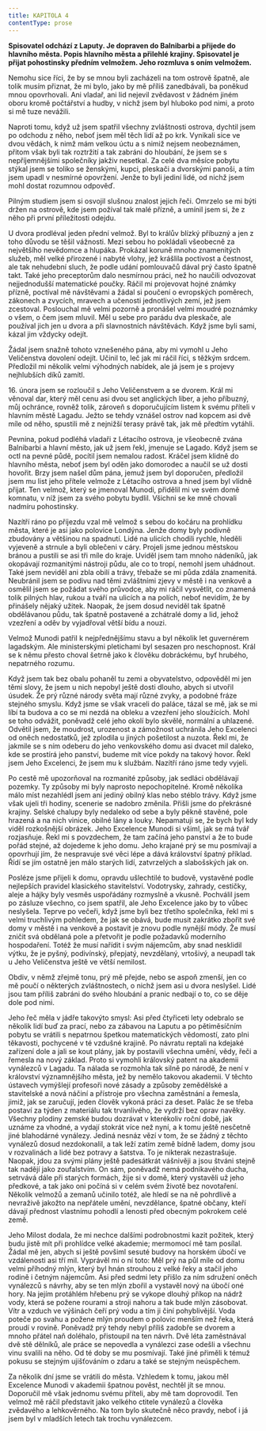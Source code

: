 ```yaml
---
title: KAPITOLA 4
contentType: prose
---
```


<section>

**Spisovatel odchází z Laputy. Je dopraven do Balnibarbi a přijede do hlavního města. Popis hlavního města a přilehlé krajiny. Spisovatel je přijat pohostinsky předním velmožem. Jeho rozmluva s oním velmožem.**

Nemohu sice říci, že by se mnou byli zacházeli na tom ostrově špatně, ale tolik musím přiznat, že mi bylo, jako by mě příliš zanedbávali, ba poněkud mnou opovrhovali. Ani vladař, ani lid nejevil zvědavost v žádném jiném oboru kromě počtářství a hudby, v nichž jsem byl hluboko pod nimi, a proto si mě tuze nevážili.

Naproti tomu, když už jsem spatřil všechny zvláštnosti ostrova, dychtil jsem po odchodu z něho, neboť jsem měl těch lidí až po krk. Vynikali sice ve dvou vědách, k nimž mám velkou úctu a s nimiž nejsem neobeznámen, přitom však byli tak roztržití a tak zabráni do hloubání, že jsem se s nepříjemnějšími společníky jakživ nesetkal. Za celé dva měsíce pobytu stýkal jsem se toliko se ženskými, kupci, pleskači a dvorskými panoši, a tím jsem upadl v nesmírné opovržení. Jenže to byli jediní lidé, od nichž jsem mohl dostat rozumnou odpověď.

Pilným studiem jsem si osvojil slušnou znalost jejich řeči. Omrzelo se mi býti držen na ostrově, kde jsem požíval tak malé přízně, a umínil jsem si, že z něho při první příležitosti odejdu.

U dvora prodléval jeden přední velmož. Byl to králův blízký příbuzný a jen z toho důvodu se těšil vážnosti. Mezi sebou ho pokládali všeobecně za největšího nevědomce a hlupáka. Prokázal koruně mnoho znamenitých služeb, měl velké přirozené i nabyté vlohy, jež krášlila poctivost a čestnost, ale tak nehudební sluch, že podle udání pomlouvačů dával prý často špatně takt. Také jeho preceptorům dalo nesmírnou práci, než ho naučili odvozovat nejjednodušší matematické poučky. Ráčil mi projevovat hojné známky přízně, poctíval mě návštěvami a žádal si poučení o evropských poměrech, zákonech a zvycích, mravech a učenosti jednotlivých zemí, jež jsem zcestoval. Poslouchal mě velmi pozorně a pronášel velmi moudré poznámky o všem, o čem jsem mluvil. Měl u sebe pro parádu dva pleskače, ale používal jich jen u dvora a při slavnostních návštěvách. Když jsme byli sami, kázal jim vždycky odejít.

Žádal jsem snažně tohoto vznešeného pána, aby mi vymohl u Jeho Veličenstva dovolení odejít. Učinil to, leč jak mi ráčil říci, s těžkým srdcem. Předložil mi několik velmi výhodných nabídek, ale já jsem je s projevy nejhlubších díků zamítl.

16\. února jsem se rozloučil s Jeho Veličenstvem a se dvorem. Král mi věnoval dar, který měl cenu asi dvou set anglických liber, a jeho příbuzný, můj ochránce, rovněž tolik, zároveň s doporučujícím listem k svému příteli v hlavním městě Lagadu. Ježto se tehdy vznášel ostrov nad kopcem asi dvě míle od něho, spustili mě z nejnižší terasy právě tak, jak mě předtím vytáhli.

Pevnina, pokud podléhá vladaři z Létacího ostrova, je všeobecně zvána Balnibarbi a hlavní město, jak už jsem řekl, jmenuje se Lagado. Když jsem se octl na pevné půdě, pocítil jsem nemalou radost. Kráčel jsem klidně do hlavního města, neboť jsem byl oděn jako domorodec a naučil se už dosti hovořit. Brzy jsem našel dům pána, jemuž jsem byl doporučen, předložil jsem mu list jeho přítele velmože z Létacího ostrova a hned jsem byl vlídně přijat. Ten velmož, který se jmenoval Munodi, přidělil mi ve svém domě komnatu, v níž jsem za svého pobytu bydlil. Všichni se ke mně chovali nadmíru pohostinsky.

Nazítří ráno po příjezdu vzal mě velmož s sebou do kočáru na prohlídku města, které je asi jako polovice Londýna. Jenže domy byly podivně zbudovány a většinou na spadnutí. Lidé na ulicích chodili rychle, hleděli vyjeveně a strnule a byli oblečeni v cáry. Projeli jsme jednou městskou bránou a pustili se asi tři míle do kraje. Uviděl jsem tam mnoho nádeníků, jak okopávají rozmanitými nástroji půdu, ale co to tropí, nemohl jsem uhádnout. Také jsem neviděl ani zbla obilí a trávy, třebaže se mi půda zdála znamenitá. Neubránil jsem se podivu nad těmi zvláštními zjevy v městě i na venkově a osmělil jsem se požádat svého průvodce, aby mi ráčil vysvětlit, co znamená tolik pilných hlav, rukou a tváří na ulicích a na polích, neboť nevidím, že by přinášely nějaký užitek. Naopak, že jsem dosud neviděl tak špatně obdělávanou půdu, tak špatně postavené a zchátralé domy a lid, jehož vzezření a oděv by vyjadřoval větší bídu a nouzi.

Velmož Munodi patřil k nejpřednějšímu stavu a byl několik let guvernérem lagadským. Ale ministerskými pletichami byl sesazen pro neschopnost. Král se k němu přesto choval šetrně jako k člověku dobráckému, byť hrubého, nepatrného rozumu.

Když jsem tak bez obalu pohaněl tu zemi a obyvatelstvo, odpověděl mi jen těmi slovy, že jsem u nich nepobyl ještě dosti dlouho, abych si utvořil úsudek. Že prý různé národy světa mají různé zvyky, a podobné fráze stejného smyslu. Když jsme se však vraceli do paláce, tázal se mě, jak se mi líbí ta budova a co se mi nezdá na obleku a vzezření jeho sloužících. Mohl se toho odvážit, poněvadž celé jeho okolí bylo skvělé, normální a uhlazené. Odvětil jsem, že moudrost, urozenost a zámožnost uchránila Jeho Excelenci od oněch nedostatků, jež zplodila u jiných pošetilost a nuzota. Řekl mi, že jakmile se s ním odeberu do jeho venkovského domu asi dvacet mil daleko, kde se prostírá jeho panství, budeme mít více pokdy na takový hovor. Řekl jsem Jeho Excelenci, že jsem mu k službám. Nazítří ráno jsme tedy vyjeli.

Po cestě mě upozorňoval na rozmanité způsoby, jak sedláci obdělávají pozemky. Ty způsoby mi byly naprosto nepochopitelné. Kromě několika málo míst nezahlédl jsem ani jediný obilný klas nebo stéblo trávy. Když jsme však ujeli tři hodiny, scenerie se nadobro změnila. Přišli jsme do překrásné krajiny. Selské chalupy byly nedaleko od sebe a byly pěkně stavěné, pole hrazená a na nich vinice, obilné lány a louky. Nepamatuji se, že bych byl kdy viděl rozkošnější obrázek. Jeho Excelence Munodi si všiml, jak se má tvář rozjasňuje. Řekl mi s povzdechem, že tam začíná jeho panství a že to bude pořád stejné, až dojedeme k jeho domu. Jeho krajané prý se mu posmívají a opovrhují jím, že nespravuje své věci lépe a dává království špatný příklad. Řídí se jím ostatně jen málo starých lidí, zatvrzelých a slabošských jak on.

Posléze jsme přijeli k domu, opravdu ušlechtilé to budově, vystavěné podle nejlepších pravidel klasického stavitelství. Vodotrysky, zahrady, cestičky, aleje a hájky byly vesměs uspořádány rozmyslně a vkusně. Pochválil jsem po zásluze všechno, co jsem spatřil, ale Jeho Excelence jako by to vůbec neslyšela. Teprve po večeři, když jsme byli bez třetího společníka, řekl mi s velmi truchlivým pohledem, že jak se obává, bude musit zakrátko zbořit své domy v městě i na venkově a postavit je znovu podle nynější módy. Že musí zničit svá obdělaná pole a přetvořit je podle požadavků moderního hospodaření. Totéž že musí nařídit i svým nájemcům, aby snad nesklidil výtku, že je pyšný, podivínský, přepjatý, nevzdělaný, vrtošivý, a neupadl tak u Jeho Veličenstva ještě ve větší nemilost.

Obdiv, v němž zřejmě tonu, prý mě přejde, nebo se aspoň zmenší, jen co mě poučí o některých zvláštnostech, o nichž jsem asi u dvora neslyšel. Lidé jsou tam příliš zabráni do svého hloubání a pranic nedbají o to, co se děje dole pod nimi.

Jeho řeč měla v jádře takovýto smysl: Asi před čtyřiceti lety odebralo se několik lidí buď za prací, nebo za zábavou na Laputu a po pětiměsíčním pobytu se vrátili s nepatrnou špetkou matematických vědomostí, zato plni těkavosti, pochycené v té vzdušné krajině. Po návratu reptali na kdejaké zařízení dole a jali se kout plány, jak by postavili všechna umění, vědy, řeči a řemesla na nový základ. Proto si vymohli královský patent na akademii vynálezců v Lagadu. Ta nálada se rozmohla tak silně po národě, že není v království významnějšího města, jež by nemělo takovou akademii. V těchto ústavech vymýšlejí profesoři nové zásady a způsoby zemědělské a stavitelské a nová náčiní a přístroje pro všechna zaměstnání a řemesla, jimiž, jak se zaručují, jeden člověk vykoná práci za deset. Palác že se třeba postaví za týden z materiálu tak trvanlivého, že vydrží bez oprav navěky. Všechny plodiny zemské budou dozrávat v kterékoliv roční době, jak uznáme za vhodné, a vydají stokrát více než nyní, a k tomu ještě nesčetně jiné blahodárné vynálezy. Jediná nesnáz vězí v tom, že se žádný z těchto vynálezů dosud nezdokonalil, a tak leží zatím země bídně ladem, domy jsou v rozvalinách a lidé bez potravy a šatstva. To je nikterak nezastrašuje. Naopak, jdou za svými plány ještě padesátkrát vášnivěji a jsou štváni stejně tak nadějí jako zoufalstvím. On sám, poněvadž nemá podnikavého ducha, setrvává dále při starých formách, žije si v domě, který vystavěli už jeho předkové, a tak jako oni počíná si v celém svém životě bez novotaření. Několik velmožů a zemanů učinilo totéž, ale hledí se na ně pohrdlivě a nevraživě jakožto na nepřátele umění, nevzdělance, špatné občany, kteří dávají přednost vlastnímu pohodlí a lenosti před obecným pokrokem celé země.

Jeho Milost dodala, že mi nechce dalšími podrobnostmi kazit požitek, který budu jistě mít při prohlídce velké akademie; mermomocí mě tam posílal. Žádal mě jen, abych si ještě povšiml sesuté budovy na horském úbočí ve vzdálenosti asi tří mil. Vyprávěl mi o ní toto: Měl prý na půl míle od domu velmi příhodný mlýn, který byl hnán strouhou z velké řeky a stačil jeho rodině i četným nájemcům. Asi před sedmi lety přišlo za ním sdružení oněch vynálezců s návrhy, aby se ten mlýn zbořil a vystavěl nový na úbočí oné hory. Na jejím protáhlém hřebenu prý se vykope dlouhý příkop na nádrž vody, která se požene rourami a stroji nahoru a tak bude mlýn zásobovat. Vítr a vzduch ve výšinách čeří prý vodu a tím ji činí pohyblivější. Voda poteče po svahu a požene mlýn proudem o polovic menším než řeka, která proudí v rovině. Poněvadž prý tehdy nebyl příliš zadobře se dvorem a mnoho přátel naň doléhalo, přistoupil na ten návrh. Dvě léta zaměstnával dvě stě dělníků, ale práce se nepovedla a vynálezci zase odešli a všechnu vinu svalili na něho. Od té doby se mu posmívají. Také jiné přiměli k témuž pokusu se stejným ujišťováním o zdaru a také se stejným neúspěchem.

Za několik dní jsme se vrátili do města. Vzhledem k tomu, jakou měl Excelence Munodi v akademii špatnou pověst, nechtěl jít se mnou. Doporučil mě však jednomu svému příteli, aby mě tam doprovodil. Ten velmož mě ráčil představit jako velkého ctitele vynálezů a člověka zvědavého a lehkověrného. Na tom bylo skutečně něco pravdy, neboť i já jsem byl v mladších letech tak trochu vynálezcem.

</section>
